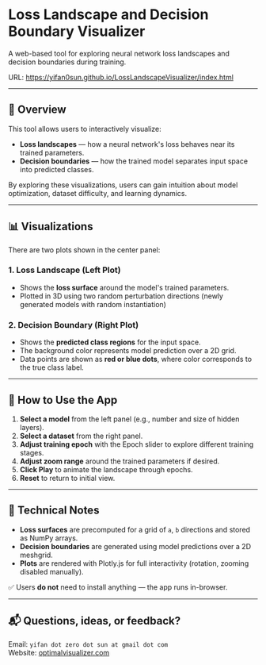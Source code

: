  
# Loss Landscape and Decision Boundary Visualizer

A web-based tool for exploring neural network loss landscapes and decision boundaries during training.

URL: https://yifan0sun.github.io/LossLandscapeVisualizer/index.html

---

## 🌟 Overview

This tool allows users to interactively visualize:

- **Loss landscapes** — how a neural network's loss behaves near its trained parameters.
- **Decision boundaries** — how the trained model separates input space into predicted classes.

By exploring these visualizations, users can gain intuition about model optimization, dataset difficulty, and learning dynamics.

---

## 📊 Visualizations

There are two plots shown in the center panel:

### 1. Loss Landscape (Left Plot)

- Shows the **loss surface** around the model's trained parameters.
- Plotted in 3D using two random perturbation directions (newly generated models with random instantiation)

### 2. Decision Boundary (Right Plot)

- Shows the **predicted class regions** for the input space.
- The background color represents model prediction over a 2D grid.
- Data points are shown as **red or blue dots**, where color corresponds to the true class label.


---

## 🧭 How to Use the App

1. **Select a model** from the left panel (e.g., number and size of hidden layers).
2. **Select a dataset** from the right panel.
3. **Adjust training epoch** with the Epoch slider to explore different training stages.
4. **Adjust zoom range** around the trained parameters if desired.
5. **Click Play** to animate the landscape through epochs.
6. **Reset** to return to initial view.

---
 

## 📎 Technical Notes

- **Loss surfaces** are precomputed for a grid of `a`, `b` directions and stored as NumPy arrays.
- **Decision boundaries** are generated using model predictions over a 2D meshgrid.
- **Plots** are rendered with Plotly.js for full interactivity (rotation, zooming disabled manually).

✅ Users **do not** need to install anything — the app runs in-browser.

---


## 📬 Questions, ideas, or feedback?  
Email: `yifan dot zero dot sun at gmail dot com`  
Website: [optimalvisualizer.com](http://optimalvisualizer.com)
 
